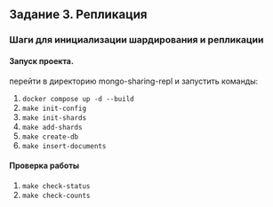## Задание 3. Репликация

### Шаги для инициализации шардирования и репликации
#### Запуск проекта.
перейти в директорию mongo-sharing-repl и запустить команды:
1. `docker compose up -d --build`
2. `make init-config` 
3. `make init-shards`
4. `make add-shards`
5. `make create-db`
6. `make insert-documents`

#### Проверка работы
1. `make check-status`
2. `make check-counts`
